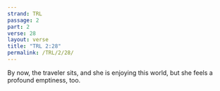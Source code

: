 ```yaml
---
strand: TRL
passage: 2
part: 2
verse: 28
layout: verse
title: "TRL 2:28"
permalink: /TRL/2/28/
---
```

By now, the traveler sits, and she is enjoying this world, but she feels a profound emptiness, too.
